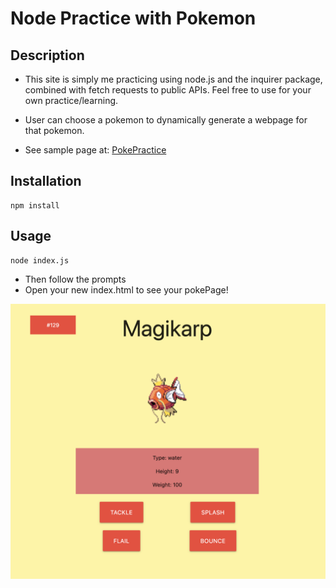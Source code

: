 # Node Practice with Pokemon
## Description
* This site is simply me practicing using node.js and the inquirer package, combined with fetch requests to public APIs. Feel free to use for your own practice/learning.

* User can choose a pokemon to dynamically generate a webpage for that pokemon.

* See sample page at: [PokePractice](https://caitlinw29.github.io/node-practice-pokemon/)
## Installation
```
npm install
```

## Usage
```
node index.js
```
* Then follow the prompts
* Open your new index.html to see your pokePage!


![PokePractice](./assets/img/pokePracticeSS.png)
